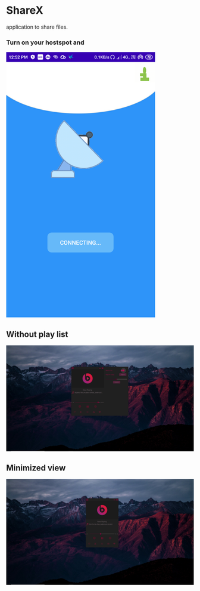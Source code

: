 # ShareX
application to share files.

<h3> Turn on your hostspot and</h2>

<img src="https://github.com/mohanbera/ShareX/blob/main/Project%20Images/Screenshot_2021-06-27-12-52-33-426_com.example.myapplication.png" alt="drawing" width="400"/>

<h2> Without play list</h2>

![](https://github.com/mohanbera/musicPlayerJ/blob/master/META-INF/Screenshot%20(55).png)

<h2> Minimized view </h2>

![](https://github.com/mohanbera/musicPlayerJ/blob/master/META-INF/Screenshot%20(56).png)
